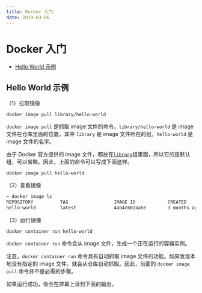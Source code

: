 ```yaml
---
title: Docker 入门
date: 2019-03-06
---
```


# Docker 入门

<!-- TOC depthFrom:2 depthTo:3 -->

- [Hello World 示例](#hello-world-示例)

<!-- /TOC -->

## Hello World 示例

（1）拉取镜像

```
docker image pull library/hello-world
```

`docker image pull` 是抓取 image 文件的命令。`library/hello-world` 是 image 文件在仓库里面的位置，其中 `library` 是 image 文件所在的组，`hello-world` 是 image 文件的名字。

由于 Docker 官方提供的 image 文件，都放在[`library`](https://hub.docker.com/r/library/)组里面，所以它的是默认组，可以省略。因此，上面的命令可以写成下面这样。

```
docker image pull hello-world
```

（2）查看镜像

```sh
~ docker image ls
REPOSITORY          TAG                 IMAGE ID            CREATED             SIZE
hello-world         latest              4ab4c602aa5e        3 months ago        1.84kB
```

（3）运行镜像

```
docker container run hello-world
```

`docker container run` 命令会从 image 文件，生成一个正在运行的容器实例。

注意，`docker container run` 命令具有自动抓取 image 文件的功能。如果发现本地没有指定的 image 文件，就会从仓库自动抓取。因此，前面的 `docker image pull` 命令并不是必需的步骤。

如果运行成功，你会在屏幕上读到下面的输出。
